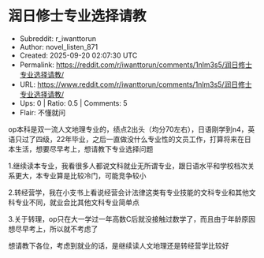 # 润日修士专业选择请教

- Subreddit: r_iwanttorun
- Author: novel_listen_871
- Created: 2025-09-20 02:07:30 UTC
- Permalink: https://reddit.com/r/iwanttorun/comments/1nlm3s5/润日修士专业选择请教/
- URL: https://www.reddit.com/r/iwanttorun/comments/1nlm3s5/润日修士专业选择请教/
- Ups: 0 | Ratio: 0.5 | Comments: 5
- Flair: 不懂就问


op本科是双一流人文地理专业的，绩点2出头（均分70左右），日语刚学到n4，英语只过了四级，22年毕业，之后一直做没什么专业性的文员工作，打算将来在日本生活，想要尽早考上，想请教下专业选择问题

1.继续读本专业，我看很多人都说文科就业无所谓专业，跟日语水平和学校档次关系更大，本专业算是比较冷门，可能竞争较小

2.转经营学，我在小支书上看说经营会计法律这类有专业技能的文科专业和其他文科专业不同，就业会比其他文科专业简单点

3.关于转理，op只在大一学过一年高数C后就没接触过数学了，而且由于年龄原因想尽早考上，所以就不考虑了

想请教下各位，考虑到就业的话，是继续读人文地理还是转经营学比较好

